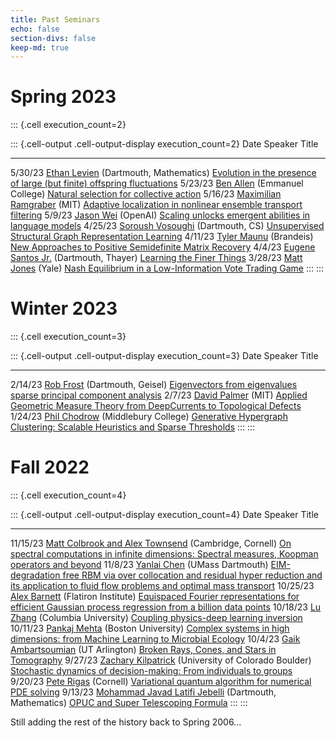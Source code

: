 ```yaml
---
title: Past Seminars
echo: false
section-divs: false
keep-md: true
---
```





# Spring 2023

::: {.cell execution_count=2}

::: {.cell-output .cell-output-display execution_count=2}
Date     Speaker                                                                                       Title
-------  --------------------------------------------------------------------------------------------  -------------------------------------------------------------------------------------------------------
5/30/23  [Ethan Levien](https://elevien.github.io/) (Dartmouth, Mathematics)                           [Evolution in the presence of large (but finite) offspring fluctuations](/seminar_pages/LevienS23.html)
5/23/23  [Ben Allen](https://scholar.google.com/citations?user=3MBv8rIAAAAJ&hl=en) (Emmanuel College)  [Natural selection for collective action](/seminar_pages/AllenS23.html)
5/16/23  [Maximilian Ramgraber](https://www.maxramgraber.com/) (MIT)                                   [Adaptive localization in nonlinear ensemble transport filtering](/seminar_pages/RamgraberS23.html)
5/9/23   [Jason Wei](https://www.jasonwei.net/) (OpenAI)                                               [Scaling unlocks emergent abilities in language models](/seminar_pages/WeiS23.html)
4/25/23  [Soroush Vosoughi](https://www.cs.dartmouth.edu/~soroush/) (Dartmouth, CS)                    [Unsupervised Structural Graph Representation Learning](/seminar_pages/VosoughiS23.html)
4/11/23  [Tyler Maunu](https://www.tylermaunu.com/) (Brandeis)                                         [New Approaches to Positive Semidefinite Matrix Recovery](/seminar_pages/MaunuS23.html)
4/4/23   [Eugene Santos Jr.](http://di2ag.thayer.dartmouth.edu/~eugene/) (Dartmouth, Thayer)           [Learning the Finer Things](/seminar_pages/SantosS23.html)
3/28/23  [Matt Jones](https://mattjonesmath.github.io/) (Yale)                                         [Nash Equilibrium in a Low-Information Vote Trading Game](/seminar_pages/JonesS23.html)
:::
:::


# Winter 2023

::: {.cell execution_count=3}

::: {.cell-output .cell-output-display execution_count=3}
Date     Speaker                                                             Title
-------  ------------------------------------------------------------------  -------------------------------------------------------------------------------------------------------------
2/14/23  [Rob Frost](https://people.csail.mit.edu/drp/) (Dartmouth, Geisel)  [Eigenvectors from eigenvalues sparse principal component analysis](/seminar_pages/FrostW23.html)
2/7/23   [David Palmer](https://people.csail.mit.edu/drp/) (MIT)             [Applied Geometric Measure Theory from DeepCurrents to Topological Defects](/seminar_pages/PalmerW23.html)
1/24/23  [Phil Chodrow](https://www.philchodrow.prof/) (Middlebury College)  [Generative Hypergraph Clustering: Scalable Heuristics and Sparse Thresholds](/seminar_pages/ChodrowW23.html)
:::
:::


# Fall 2022

::: {.cell execution_count=4}

::: {.cell-output .cell-output-display execution_count=4}
Date      Speaker                                                                                                    Title
--------  ---------------------------------------------------------------------------------------------------------  -------------------------------------------------------------------------------------------------------------------------------------------------------------------------------
11/15/23  [Matt Colbrook and Alex Townsend](https://www.damtp.cam.ac.uk/user/mjc249/home.html) (Cambridge, Cornell)  [On spectral computations in infinite dimensions: Spectral measures, Koopman operators and beyond](/seminar_pages/ColbrookF22.html)
11/8/23   [Yanlai Chen](https://www.umassd.edu/directory/ychen5/) (UMass Dartmouth)                                  [EIM-degradation free RBM via over collocation and residual hyper reduction and its application to fluid flow problems and optimal mass transport](/seminar_pages/ChenF22.html)
10/25/23  [Alex Barnett](https://users.flatironinstitute.org/~ahb/) (Flatiron Institute)                             [Equispaced Fourier representations for efficient Gaussian process regression from a billion data points](/seminar_pages/BarnettF22.html)
10/18/23  [Lu Zhang](https://luzhanghpp.github.io/) (Columbia University)                                            [Coupling physics-deep learning inversion](/seminar_pages/ZhangF22.html)
10/11/23  [Pankaj Mehta](https://physics.bu.edu/~pankajm/) (Boston University)                                       [Complex systems in high dimensions: from Machine Learning to Microbial Ecology](/seminar_pages/MehtaF22.html)
10/4/23   [Gaik Ambartsoumian](https://gambarts.utasites.cloud/) (UT Arlington)                                      [Broken Rays, Cones, and Stars in Tomography](/seminar_pages/AmbartsoumianF22.html)
9/27/23   [Zachary Kilpatrick](https://www.colorado.edu/amath/zpkilpat) (University of Colorado Boulder)             [Stochastic dynamics of decision-making: From individuals to groups](/seminar_pages/KilpatrickF22.html)
9/20/23   [Pete Rigas](https://scholar.google.com/citations?user=pjytF18AAAAJ&hl=en&oi=sra) (Cornell)                [Variational quantum algorithm for numerical PDE solving](/seminar_pages/RigasF22.html)
9/13/23   [Mohammad Javad Latifi Jebelli](https://math.dartmouth.edu/~mjebelli/) (Dartmouth, Mathematics)            [OPUC and Super Telescoping Formula](/seminar_pages/JebelliF22.html)
:::
:::


Still adding the rest of the history back to Spring 2006...

